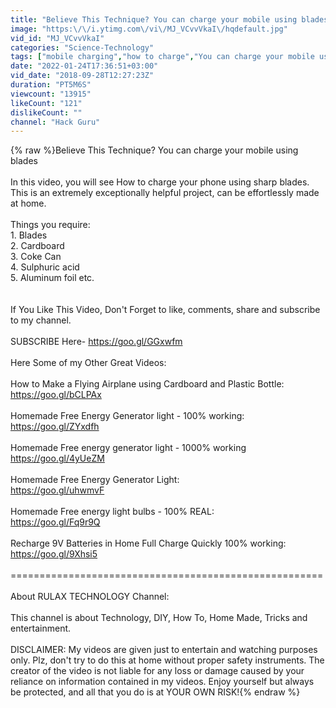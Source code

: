 ```yaml
---
title: "Believe This Technique? You can charge your mobile using blades"
image: "https:\/\/i.ytimg.com\/vi\/MJ_VCvvVkaI\/hqdefault.jpg"
vid_id: "MJ_VCvvVkaI"
categories: "Science-Technology"
tags: ["mobile charging","how to charge","You can charge your mobile using blades"]
date: "2022-01-24T17:36:51+03:00"
vid_date: "2018-09-28T12:27:23Z"
duration: "PT5M6S"
viewcount: "13915"
likeCount: "121"
dislikeCount: ""
channel: "Hack Guru"
---
```

{% raw %}Believe This Technique? You can charge your mobile using blades<br /><br />In this video, you will see How to charge your phone using sharp blades. This is an extremely exceptionally helpful project, can be effortlessly made at home. <br /><br />Things you require: <br />1. Blades <br />2. Cardboard<br />3. Coke Can<br />4. Sulphuric acid<br />5. Aluminum foil etc.<br /><br /><br />If You Like This Video, Don't Forget to like, comments, share and subscribe to my channel.<br /><br />SUBSCRIBE Here- <a rel="nofollow" target="blank" href="https://goo.gl/GGxwfm">https://goo.gl/GGxwfm</a><br /><br />Here Some of my Other Great Videos:<br /><br />How to Make a Flying Airplane using Cardboard and Plastic Bottle:<br /><a rel="nofollow" target="blank" href="https://goo.gl/bCLPAx">https://goo.gl/bCLPAx</a><br /><br />Homemade Free Energy Generator light - 100% working:<br /><a rel="nofollow" target="blank" href="https://goo.gl/ZYxdfh">https://goo.gl/ZYxdfh</a><br /><br />Homemade Free energy generator light  - 1000% working<br /><a rel="nofollow" target="blank" href="https://goo.gl/4yUeZM">https://goo.gl/4yUeZM</a><br /><br />Homemade Free Energy Generator Light:<br /><a rel="nofollow" target="blank" href="https://goo.gl/uhwmvF">https://goo.gl/uhwmvF</a><br /><br />Homemade Free energy  light bulbs  - 100% REAL:<br /><a rel="nofollow" target="blank" href="https://goo.gl/Fq9r9Q">https://goo.gl/Fq9r9Q</a><br /><br />Recharge 9V Batteries in Home Full Charge Quickly 100% working:<br /><a rel="nofollow" target="blank" href="https://goo.gl/9Xhsi5">https://goo.gl/9Xhsi5</a><br /><br />======================================================<br /><br />About RULAX TECHNOLOGY Channel:<br /><br />This channel is about Technology, DIY, How To, Home Made, Tricks and entertainment. <br /><br />DISCLAIMER: My videos are given just to entertain and watching purposes only. Plz, don't try to do this at home without proper safety instruments. The creator of the video is not liable for any loss or damage caused by your reliance on information contained in my videos. Enjoy yourself but always be protected, and all that you do is at YOUR OWN RISK!{% endraw %}
